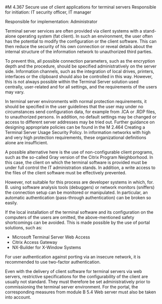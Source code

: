 #M 4.367 Secure use of client applications for terminal servers
Responsible for initiation: IT security officer, IT manager

Responsible for implementation: Administrator

Terminal server services are often provided via client systems with a stand-alone operating system (fat client). In such an environment, the user often has the potential to modify the configuration or the client software. This can then reduce the security of his own connection or reveal details about the internal structure of the information network to unauthorized third parties.

To prevent this, all possible connection parameters, such as the encryption depth and the procedure, should be specified administratively on the server side. Information channels, such as the integration of local drives, printers, interfaces or the clipboard should also be controlled in this way. However, this is not always possible within the Terminal Server solution used centrally, user-related and for all settings, and the requirements of the users may vary.

In terminal server environments with normal protection requirements, it should be specified in the user guidelines that the user may under no circumstances send configuration data, for example from .ICA or .RDP files, to unauthorized persons. In addition, no default settings may be changed or access to different server addresses may be tried out. Further guidance on designing appropriate policies can be found in the M 2.464 Creating a Terminal Server Usage Security Policy. In information networks with high and very high protection requirements, these organizational definitions alone are insufficient.

A possible alternative here is the use of non-configurable client programs, such as the so-called Gray version of the Citrix Program Neighborhood. In this case, the client on which the terminal software is provided must be under full control the IT administration stands. In addition, a write access to the files of the client software must be effectively prevented.

However, not suitable for this process are developer systems in which, for. B. using software analysis tools (debuggers) or network monitors (sniffers) the connection setup can be monitored or manipulated. In particular, an automatic authentication (pass-through authentication) can be broken so easily.

If the local installation of the terminal software and its configuration on the computers of the users are omitted, the above-mentioned safety shortcomings can be avoided. This is made possible by the use of portal solutions, such as:

* Microsoft Terminal Server Web Access
* Citrix Access Gateway
* NX-Builder for X-Window Systems


For user authentication against porting via an insecure network, it is recommended to use two-factor authentication.

Even with the delivery of client software for terminal servers via web servers, restrictive specifications for the configurability of the client are usually not standard. They must therefore be set administratively prior to commissioning the terminal server environment. For the portal, the corresponding measures from module B 5.4 Web server must also be taken into account.



